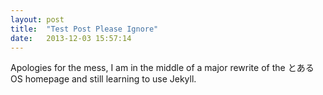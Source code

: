 ```yaml
---
layout: post
title:  "Test Post Please Ignore"
date:   2013-12-03 15:57:14
---
```


Apologies for the mess, I am in the middle of a major rewrite of the とあるOS homepage and still learning to use Jekyll.
